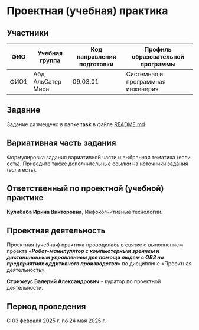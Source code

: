 # Проектная (учебная) практика

## Участники

| ФИО | Учебная группа | Код направления подготовки | Профиль образовательной программы |
|-|-|-|-|
| ФИО1 | Абд АльСатер Мира |09.03.01|Системная и программная инженерия|

## Задание

Задание размещено в папке **task** в файле [README.md](task/README.md).

## Вариативная часть задания

Формулировка задания вариативной части и выбранная тематика (если есть). Приведите также дополнительные ссылки на источники задания (если есть).

## Ответственный по проектной (учебной) практике

**Кулибаба Ирина Викторовна**, Инфокогнитивные технологии.

## Проектная деятельность

Проектная (учебная) практика проводилась в связке с выполнением проекта «***Робот-манипулятор с компьютерным зрением и дистанционным управлением для помощи людям с ОВЗ на предприятиях аддитивного производства***» по дисциплине «Проектная деятельность».

**Стрижеус Валерий Александрович** - куратор по проектной деятельности.

## Период проведения

С 03 февраля 2025 г. по 24 мая 2025 г.
